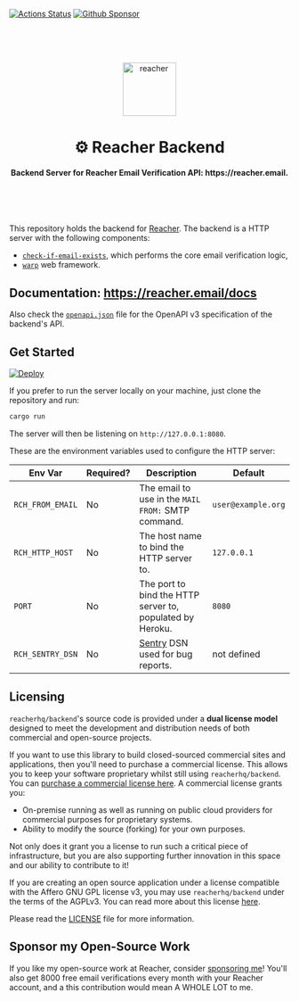 [![Actions Status](https://github.com/reacherhq/backend/workflows/pr/badge.svg)](https://github.com/reacherhq/backend/actions)
[![Github Sponsor](https://img.shields.io/static/v1?label=Sponsor&message=%E2%9D%A4&logo=GitHub&link=https://github.com/sponsors/amaurymartiny)](https://github.com/sponsors/amaurymartiny)

<br /><br /><br />

<p align="center"><img align="center" src="https://storage.googleapis.com/saasify-uploads-prod/696e287ad79f0e0352bc201b36d701849f7d55e7.svg" height="96" alt="reacher" /></p>
<h1 align="center">⚙️ Reacher Backend</h1>
<h4 align="center">Backend Server for Reacher Email Verification API: https://reacher.email.</h4>

<br /><br /><br />

This repository holds the backend for [Reacher](https://reacher.email). The backend is a HTTP server with the following components:

-   [`check-if-email-exists`](https://github.com/amaurymartiny/check-if-email-exists), which performs the core email verification logic,
-   [`warp`](https://github.com/seanmonstar/warp) web framework.

## Documentation: https://reacher.email/docs

Also check the [`openapi.json`](./openapi.json) file for the OpenAPI v3 specification of the backend's API.

## Get Started

[![Deploy](https://www.herokucdn.com/deploy/button.svg)](https://heroku.com/deploy?template=https://github.com/reacherhq/backend)

If you prefer to run the server locally on your machine, just clone the repository and run:

```bash
cargo run
```

The server will then be listening on `http://127.0.0.1:8080`.

These are the environment variables used to configure the HTTP server:

| Env Var          | Required? | Description                                               | Default            |
| ---------------- | --------- | --------------------------------------------------------- | ------------------ |
| `RCH_FROM_EMAIL` | No        | The email to use in the `MAIL FROM:` SMTP command.        | `user@example.org` |
| `RCH_HTTP_HOST`  | No        | The host name to bind the HTTP server to.                 | `127.0.0.1`        |
| `PORT`           | No        | The port to bind the HTTP server to, populated by Heroku. | `8080`             |
| `RCH_SENTRY_DSN` | No        | [Sentry](https://sentry.io) DSN used for bug reports.     | not defined        |

## Licensing

`reacherhq/backend`'s source code is provided under a **dual license model** designed to meet the development and distribution needs of both commercial and open-source projects.

If you want to use this library to build closed-sourced commercial sites and applications, then you'll need to purchase a commercial license. This allows you to keep your software proprietary whilst still using `reacherhq/backend`. You can [purchase a commercial license here](https://reacher.email/pricing). A commercial license grants you:

-   On-premise running as well as running on public cloud providers for commercial purposes for proprietary systems.
-   Ability to modify the source (forking) for your own purposes.

Not only does it grant you a license to run such a critical piece of infrastructure, but you are also supporting further innovation in this space and our ability to contribute to it!

If you are creating an open source application under a license compatible with the Affero GNU GPL license v3, you may use `reacherhq/backend` under the terms of the AGPLv3. You can read more about this license [here](./LICENSE.AGPL).

Please read the [LICENSE](./LICENSE.md) file for more information.

## Sponsor my Open-Source Work

If you like my open-source work at Reacher, consider [sponsoring me](https://github.com/sponsors/amaurymartiny/)! You'll also get 8000 free email verifications every month with your Reacher account, and a this contribution would mean A WHOLE LOT to me.
